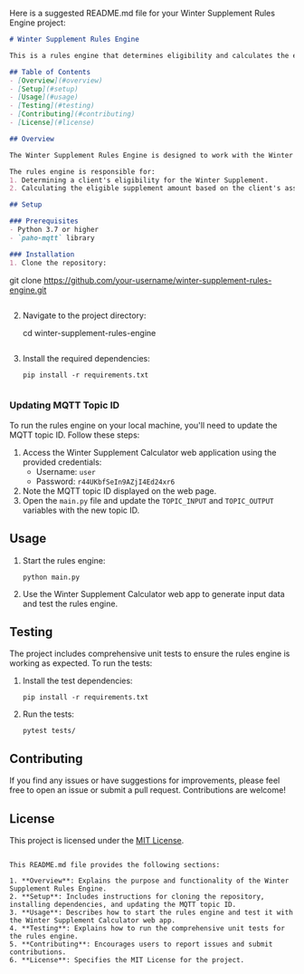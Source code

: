 Here is a suggested README.md file for your Winter Supplement Rules Engine project:

```markdown
# Winter Supplement Rules Engine

This is a rules engine that determines eligibility and calculates the eligible amount for the Winter Supplement provided by the BC Government.

## Table of Contents
- [Overview](#overview)
- [Setup](#setup)
- [Usage](#usage)
- [Testing](#testing)
- [Contributing](#contributing)
- [License](#license)

## Overview

The Winter Supplement Rules Engine is designed to work with the Winter Supplement Calculator web application using an event-driven architecture. It receives input data from the web app, processes the data based on predefined rules, and publishes the calculated results back to the web app.

The rules engine is responsible for:
1. Determining a client's eligibility for the Winter Supplement.
2. Calculating the eligible supplement amount based on the client's assistance program and family composition.

## Setup

### Prerequisites
- Python 3.7 or higher
- `paho-mqtt` library

### Installation
1. Clone the repository:
   ```
   git clone https://github.com/your-username/winter-supplement-rules-engine.git
   ```
   ```
2. Navigate to the project directory:
   
   cd winter-supplement-rules-engine
   
   ```
3. Install the required dependencies:
   ```
   pip install -r requirements.txt


### Updating MQTT Topic ID
To run the rules engine on your local machine, you'll need to update the MQTT topic ID. Follow these steps:

1. Access the Winter Supplement Calculator web application using the provided credentials:
   - Username: `user`
   - Password: `r44UKbfSeIn9AZjI4Ed24xr6`
2. Note the MQTT topic ID displayed on the web page.
3. Open the `main.py` file and update the `TOPIC_INPUT` and `TOPIC_OUTPUT` variables with the new topic ID.

## Usage

1. Start the rules engine:
   ```
   python main.py
   ```
2. Use the Winter Supplement Calculator web app to generate input data and test the rules engine.

## Testing

The project includes comprehensive unit tests to ensure the rules engine is working as expected. To run the tests:

1. Install the test dependencies:
   ```
   pip install -r requirements.txt
   ```
2. Run the tests:
   ```
   pytest tests/
   ```

## Contributing

If you find any issues or have suggestions for improvements, please feel free to open an issue or submit a pull request. Contributions are welcome!

## License

This project is licensed under the [MIT License](LICENSE).
```

This README.md file provides the following sections:

1. **Overview**: Explains the purpose and functionality of the Winter Supplement Rules Engine.
2. **Setup**: Includes instructions for cloning the repository, installing dependencies, and updating the MQTT topic ID.
3. **Usage**: Describes how to start the rules engine and test it with the Winter Supplement Calculator web app.
4. **Testing**: Explains how to run the comprehensive unit tests for the rules engine.
5. **Contributing**: Encourages users to report issues and submit contributions.
6. **License**: Specifies the MIT License for the project.

